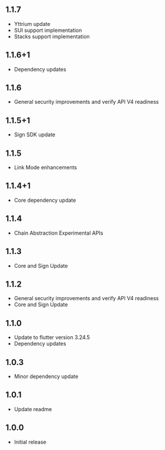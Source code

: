 ## 1.1.7

- Yttrium update
- SUI support implementation
- Stacks support implementation

## 1.1.6+1

- Dependency updates

## 1.1.6

- General security improvements and verify API V4 readiness

## 1.1.5+1

- Sign SDK update

## 1.1.5

- Link Mode enhancements

## 1.1.4+1

- Core dependency update

## 1.1.4

- Chain Abstraction Experimental APIs

## 1.1.3

- Core and Sign Update

## 1.1.2

- General security improvements and verify API V4 readiness
- Core and Sign Update

## 1.1.0

- Update to flutter version 3.24.5
- Dependency updates

## 1.0.3

- Minor dependency update

## 1.0.1

- Update readme

## 1.0.0

- Initial release
